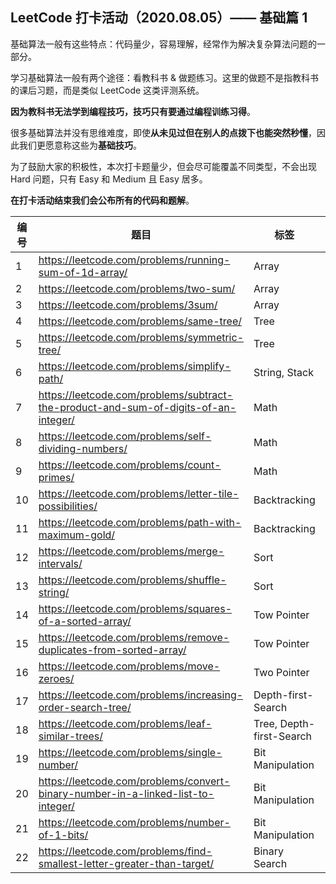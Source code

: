 ## LeetCode 打卡活动（2020.08.05）—— 基础篇 1

基础算法一般有这些特点：代码量少，容易理解，经常作为解决复杂算法问题的一部分。

学习基础算法一般有两个途径：看教科书 & 做题练习。这里的做题不是指教科书的课后习题，而是类似 LeetCode 这类评测系统。

**因为教科书无法学到编程技巧，技巧只有要通过编程训练习得**。

很多基础算法并没有思维难度，即使**从未见过但在别人的点拨下也能突然秒懂**，因此我们更愿意称这些为**基础技巧**。

为了鼓励大家的积极性，本次打卡题量少，但会尽可能覆盖不同类型，不会出现 Hard 问题，只有 Easy 和 Medium 且 Easy 居多。

**在打卡活动结束我们会公布所有的代码和题解**。

| 编号 | 题目                                                         | 标签                     | 难度   |
| ---- | ------------------------------------------------------------ | ------------------------ | ------ |
| 1    | https://leetcode.com/problems/running-sum-of-1d-array/       | Array                    | easy   |
| 2    | https://leetcode.com/problems/two-sum/                       | Array                    | easy   |
| 3    | https://leetcode.com/problems/3sum/                          | Array                    | medium |
| 4    | https://leetcode.com/problems/same-tree/                     | Tree                     | easy   |
| 5    | https://leetcode.com/problems/symmetric-tree/                | Tree                     | easy   |
| 6    | https://leetcode.com/problems/simplify-path/                 | String, Stack            | medium |
| 7    | https://leetcode.com/problems/subtract-the-product-and-sum-of-digits-of-an-integer/ | Math                     | easy   |
| 8    | https://leetcode.com/problems/self-dividing-numbers/         | Math                     | easy   |
| 9    | https://leetcode.com/problems/count-primes/                  | Math                     | easy   |
| 10   | https://leetcode.com/problems/letter-tile-possibilities/     | Backtracking             | medium |
| 11   | https://leetcode.com/problems/path-with-maximum-gold/        | Backtracking             | medium |
| 12   | https://leetcode.com/problems/merge-intervals/               | Sort                     | medium |
| 13   | https://leetcode.com/problems/shuffle-string/                | Sort                     | easy   |
| 14   | https://leetcode.com/problems/squares-of-a-sorted-array/     | Tow Pointer              | easy   |
| 15   | https://leetcode.com/problems/remove-duplicates-from-sorted-array/ | Tow Pointer              | easy   |
| 16   | https://leetcode.com/problems/move-zeroes/                   | Two Pointer              | easy   |
| 17   | https://leetcode.com/problems/increasing-order-search-tree/  | Depth-first-Search       | easy   |
| 18   | https://leetcode.com/problems/leaf-similar-trees/            | Tree, Depth-first-Search | easy   |
| 19   | https://leetcode.com/problems/single-number/                 | Bit Manipulation         | easy   |
| 20   | https://leetcode.com/problems/convert-binary-number-in-a-linked-list-to-integer/ | Bit Manipulation         | easy   |
| 21   | https://leetcode.com/problems/number-of-1-bits/              | Bit Manipulation         | easy   |
| 22   | https://leetcode.com/problems/find-smallest-letter-greater-than-target/ | Binary Search            | easy   |

